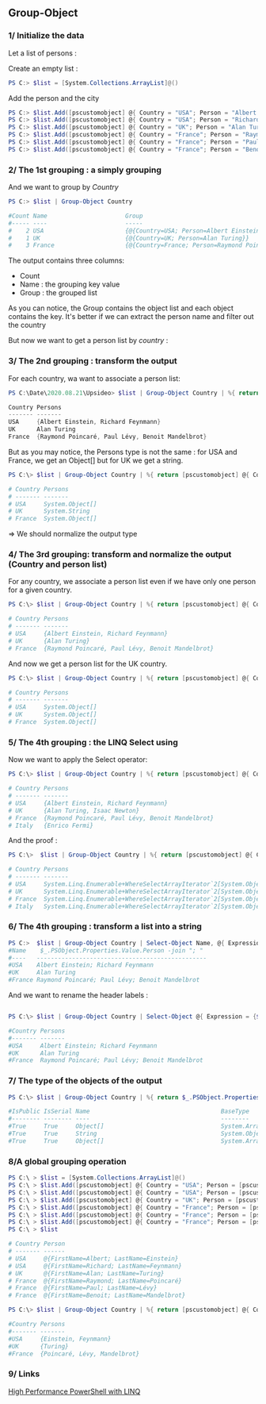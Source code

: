 ## Group-Object

### 1/ Initialize the data

Let a list of persons : 

Create an empty list : 

```ps1
PS C:> $list = [System.Collections.ArrayList]@()
```

Add the person and the city  

```ps1
PS C:> $list.Add([pscustomobject] @{ Country = "USA"; Person = "Albert Einstein" })
PS C:> $list.Add([pscustomobject] @{ Country = "USA"; Person = "Richard Feynmann" })
PS C:> $list.Add([pscustomobject] @{ Country = "UK"; Person = "Alan Turing" })
PS C:> $list.Add([pscustomobject] @{ Country = "France"; Person = "Raymond Poincaré" })
PS C:> $list.Add([pscustomobject] @{ Country = "France"; Person = "Paul Lévy" })
PS C:> $list.Add([pscustomobject] @{ Country = "France"; Person = "Benoit Mandelbrot" })
```

### 2/ The 1st grouping : a simply grouping

And we want to group by _Country_  


```ps1
PS C:> $list | Group-Object Country

#Count Name                      Group
#----- ----                      -----
#    2 USA                       {@{Country=USA; Person=Albert Einstein}, @{Country=USA; Person=Richard Feynmann}}
#    1 UK                        {@{Country=UK; Person=Alan Turing}}
#    3 France                    {@{Country=France; Person=Raymond Poincaré}, @{Country=France; Person=Paul Lévy}, @{Country=France; Person=Benoit Mandelbrot}}

```

The output contains three columns:
- Count
- Name : the grouping key value
- Group : the grouped list

As you can notice, the Group contains the object list and each object contains the key. It's better if we can extract the person name and filter out the country

But now we want to get a person list by _country_ : 

### 3/ The 2nd grouping : transform the output

For each country, wa want to associate a person list:

```ps1
PS C:\Date\2020.08.21\Upsideo> $list | Group-Object Country | %{ return [pscustomobject] @{ Country = $_.Name;  Persons =  $_.PSObject.Properties.Value.Person } }

Country Persons
------- -------
USA     {Albert Einstein, Richard Feynmann}
UK      Alan Turing
France  {Raymond Poincaré, Paul Lévy, Benoit Mandelbrot}
```

But as you may notice, the Persons type is not the same : for USA and France, we get an Object[] but for UK we get a string.  
  

```ps1
PS C:\> $list | Group-Object Country | %{ return [pscustomobject] @{ Country = $_.Name;  Persons =  $_.PSObject.Properties.Value.Person.GetType() } }

# Country Persons
# ------- -------
# USA     System.Object[]
# UK      System.String
# France  System.Object[]
```

=> We should normalize the output type

### 4/ The 3rd grouping: transform and normalize the output (Country and person list)

For any country, we associate a person list even if we have only one person for a given country.

```ps1
PS C:\> $list | Group-Object Country | %{ return [pscustomobject] @{ Country = $_.Name;  Persons =  ([System.Object[]]$_.PSObject.Properties.Value.Person) } }  

# Country Persons
# ------- -------
# USA     {Albert Einstein, Richard Feynmann}
# UK      {Alan Turing}
# France  {Raymond Poincaré, Paul Lévy, Benoit Mandelbrot}
```

And now we get a person list for the UK country.


```ps1
PS C:\> $list | Group-Object Country | %{ return [pscustomobject] @{ Country = $_.Name;  Persons =  ([System.Object[]]$_.PSObject.Properties.Value.Person).GetType() } } 

# Country Persons
# ------- -------
# USA     System.Object[]
# UK      System.Object[]
# France  System.Object[]

```

### 5/ The 4th grouping : the LINQ Select using

Now we want to apply the Select operator:

```ps1
PS C:\> $list | Group-Object Country | %{ return [pscustomobject] @{ Country = $_.Name;  Persons =  ([Linq.Enumerable]::Select(([System.Object[]]$_.PSObject.Properties.Value.Person), [Func[Object, String]] { $args[0] }))  } }                                                        

# Country Persons
# ------- -------
# USA     {Albert Einstein, Richard Feynmann}
# UK      {Alan Turing, Isaac Newton}
# France  {Raymond Poincaré, Paul Lévy, Benoit Mandelbrot}
# Italy   {Enrico Fermi}
```

And the proof : 


```ps1
PS C:\>  $list | Group-Object Country | %{ return [pscustomobject] @{ Country = $_.Name;  Persons =  ([Linq.Enumerable]::Select(([System.Object[]]$_.PSObject.Properties.Value.Person), [Func[Object, String]] { $args[0] })).GetType()   } }

# Country Persons
# ------- -------
# USA     System.Linq.Enumerable+WhereSelectArrayIterator`2[System.Object,System.String]
# UK      System.Linq.Enumerable+WhereSelectArrayIterator`2[System.Object,System.String]
# France  System.Linq.Enumerable+WhereSelectArrayIterator`2[System.Object,System.String]
# Italy   System.Linq.Enumerable+WhereSelectArrayIterator`2[System.Object,System.String]
```


### 6/ The 4th grouping : transform a list into a string


```ps1
PS C:>  $list | Group-Object Country | Select-Object Name, @{ Expression = { $_.PSObject.Properties.Value.Person -join "; " } }                                                                                                                                                                       
#Name    $_.PSObject.Properties.Value.Person -join "; "
#----   ------------------------------------------------
#USA    Albert Einstein; Richard Feynmann
#UK     Alan Turing
#France Raymond Poincaré; Paul Lévy; Benoit Mandelbrot
```

And we want to rename the header labels :

```ps1

PS C:\> $list | Group-Object Country | Select-Object @{ Expression = {$_.Name}; Label = "Country" }, @{ Expression = { $_.PSObject.Properties.Value.Person -join "; " };  Label = "Persons" }                                                                                                         

#Country Persons
#------- -------
#USA     Albert Einstein; Richard Feynmann
#UK      Alan Turing
#France  Raymond Poincaré; Paul Lévy; Benoit Mandelbrot
```




### 7/ The type of the objects of the output

```ps1
PS C:\> $list | Group-Object Country | %{ return $_.PSObject.Properties.Value.Person.GetType() } 

#IsPublic IsSerial Name                                     BaseType
#-------- -------- ----                                     --------
#True     True     Object[]                                 System.Array
#True     True     String                                   System.Object
#True     True     Object[]                                 System.Array

```

### 8/A global grouping operation


```ps1
PS C:\ > $list = [System.Collections.ArrayList]@()
PS C:\ > $list.Add([pscustomobject] @{ Country = "USA"; Person = [pscustomobject] @{ FirstName = "Albert"; LastName = "Einstein" }})
PS C:\ > $list.Add([pscustomobject] @{ Country = "USA"; Person = [pscustomobject] @{ FirstName = "Richard"; LastName = "Feynmann" }})
PS C:\ > $list.Add([pscustomobject] @{ Country = "UK"; Person = [pscustomobject] @{ FirstName = "Alan"; LastName = "Turing" }})
PS C:\ > $list.Add([pscustomobject] @{ Country = "France"; Person = [pscustomobject] @{ FirstName = "Raymond"; LastName = "Poincaré" }})
PS C:\ > $list.Add([pscustomobject] @{ Country = "France"; Person = [pscustomobject] @{ FirstName = "Paul"; LastName = "Lévy" }})
PS C:\ > $list.Add([pscustomobject] @{ Country = "France"; Person = [pscustomobject] @{ FirstName = "Paul"; LastName = "Lévy" }})
PS C:\ > $list

# Country Person
# ------- ------
# USA     @{FirstName=Albert; LastName=Einstein}
# USA     @{FirstName=Richard; LastName=Feynmann}
# UK      @{FirstName=Alan; LastName=Turing}
# France  @{FirstName=Raymond; LastName=Poincaré}
# France  @{FirstName=Paul; LastName=Lévy}
# France  @{FirstName=Benoit; LastName=Mandelbrot}

PS C:\> $list | Group-Object Country | %{ return [pscustomobject] @{ Country = $_.Name;  Persons =  ([Linq.Enumerable]::Select(([System.Object[]]$_.PSObject.Properties.Value.Person), [Func[Object, String]] { $args[0].LastName}))  } }

#Country Persons
#------- -------
#USA     {Einstein, Feynmann}
#UK      {Turing}
#France  {Poincaré, Lévy, Mandelbrot}
```

### 9/ Links

[High Performance PowerShell with LINQ](https://www.red-gate.com/simple-talk/dotnet/net-framework/high-performance-powershell-linq/)

